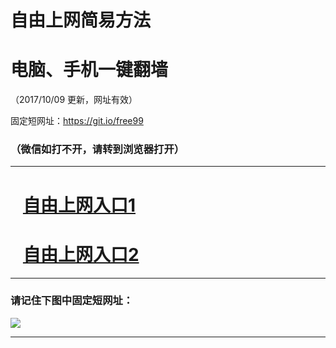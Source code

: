 ﻿# 自由上网简易方法

# 电脑、手机一键翻墙

（2017/10/09 更新，网址有效）

固定短网址：https://git.io/free99

### （微信如打不开，请转到浏览器打开）


***





# &nbsp;&nbsp; <a href="http://ft2076817936.fwq-tz-1001.info/fwqtz01.html?t=100900131523 " target="_blank">自由上网入口1</a>
# &nbsp;&nbsp; <a href="http://ft2809717040.fwq-tz-1002.info/fwqtz02.html?t=100900110838 " target="_blank">自由上网入口2</a>
***

### 请记住下图中固定短网址：

<img src="https://s3-us-west-2.amazonaws.com/fwq-1001/yjfq-20170905okok.png" /> 


***

